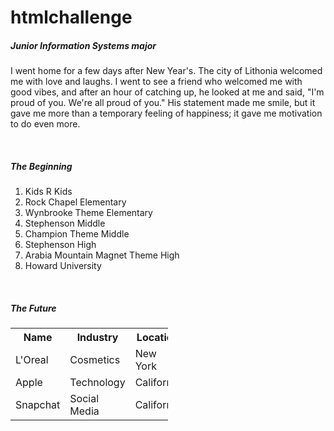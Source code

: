 # htmlchallenge
<html>
  <head>
    <title><h1>The Lauren Owen Story:
      <br>Why the hood loves me</h1></title>
  </head>
  <body>
    <h5>Junior Information Systems major</h5>
    <p>I went home for a few days after New Year's. The city of Lithonia welcomed me with love and laughs. I went to see a friend who welcomed me with good vibes, and after an hour of catching up, he looked at me and said, "I'm proud of you. We're all proud of you." His statement made me smile, but it gave me more than a temporary feeling of happiness; it gave me motivation to do even more.</p>
    <p>
    </p>
    <br>
    <h5>The Beginning</h5>
    <ol>
      <li>Kids R Kids</li>
      <li>Rock Chapel Elementary</li>
      <li>Wynbrooke Theme Elementary</li>
      <li>Stephenson Middle</li>
      <li>Champion Theme Middle</li>
      <li>Stephenson High</li>
      <li>Arabia Mountain Magnet Theme High</li>
      <li>Howard University</li>
    </ol>
    <br>
    <h5>The Future</h5>
    <table style="width:50%">
      <tr>
        <th>Name</th>
        <th>Industry</th>
        <th>Location</th>
      </tr>
      <tr>
        <td>L'Oreal</td>
        <td>Cosmetics</td>
        <td>New York</td>
      </tr>
      <tr>
        <td>Apple</td>
        <td>Technology</td>
        <td>California</td>
      </tr>
      <tr>
        <td>Snapchat</td>
        <td>Social Media</td>
        <td>California</td>
    </table>
    
    
    
  </body>  
</html>
